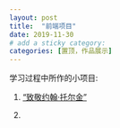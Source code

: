 ```yaml
---
layout: post
title:  "前端项目"
date: 2019-11-30
# add a sticky category:
categories: [置顶，作品展示]
---
```

<html>
<body>
学习过程中所作的小项目:
<ol>
<li><a href="https://akayi07.github.io/TributePage1/" target="_blank">“致敬约翰·托尔金”<a><li>
<ol>

